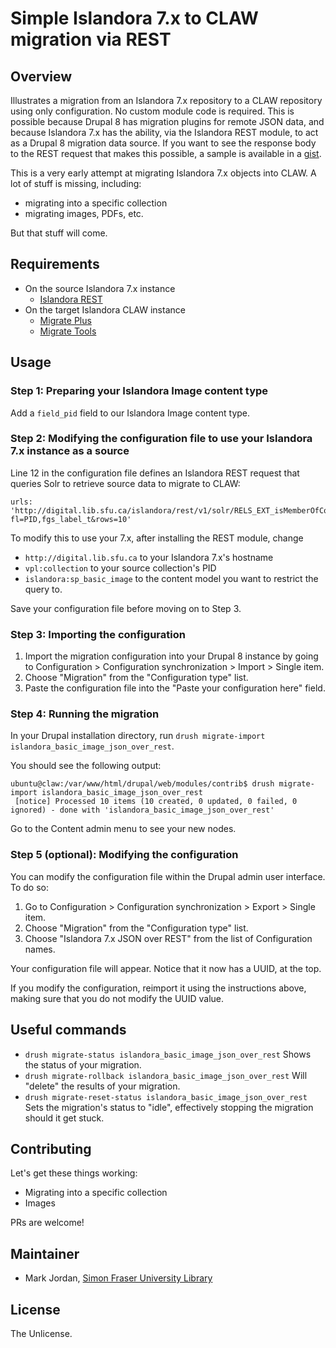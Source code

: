 # Simple Islandora 7.x to CLAW migration via REST

## Overview

Illustrates a migration from an Islandora 7.x repository to a CLAW repository using only configuration. No custom module code is required. This is possible because Drupal 8 has migration plugins for remote JSON data, and because Islandora 7.x has the ability, via the Islandora REST module, to act as a Drupal 8 migration data source. If you want to see the response body to the REST request that makes this possible, a sample is available in a [gist](https://gist.github.com/mjordan/78c30ce9bb6ec7e3f8f838aa27a39fef).

This is a very early attempt at migrating Islandora 7.x objects into CLAW. A lot of stuff is missing, including:

* migrating into a specific collection
* migrating images, PDFs, etc.

But that stuff will come.

## Requirements

* On the source Islandora 7.x instance
  * [Islandora REST](https://github.com/discoverygarden/islandora_rest)
* On the target Islandora CLAW instance
  * [Migrate Plus](https://www.drupal.org/project/migrate_plus)
  * [Migrate Tools](https://www.drupal.org/project/migrate_tools)

## Usage

### Step 1: Preparing your Islandora Image content type

Add a `field_pid` field to our Islandora Image content type.

### Step 2: Modifying the configuration file to use your Islandora 7.x instance as a source

Line 12 in the configuration file defines an Islandora REST request that queries Solr to retrieve source data to migrate to CLAW:

```
urls: 'http://digital.lib.sfu.ca/islandora/rest/v1/solr/RELS_EXT_isMemberOfCollection_uri_mt:"vpl:collection"&RELS_EXT_hasModel_uri_mt\:info:fedora/islandora:sp_basic_image?fl=PID,fgs_label_t&rows=10'
```

To modify this to use your 7.x, after installing the REST module, change

* `http://digital.lib.sfu.ca` to your Islandora 7.x's hostname
* `vpl:collection` to your source collection's PID
* `islandora:sp_basic_image` to the content model you want to restrict the query to.

Save your configuration file before moving on to Step 3.

### Step 3: Importing the configuration

1. Import the migration configuration into your Drupal 8 instance by going to Configuration > Configuration synchronization > Import > Single item.
1. Choose "Migration" from the "Configuration type" list.
1. Paste the configuration file into the "Paste your configuration here" field.

### Step 4: Running the migration

In your Drupal installation directory, run `drush migrate-import islandora_basic_image_json_over_rest`.

You should see the following output:

```
ubuntu@claw:/var/www/html/drupal/web/modules/contrib$ drush migrate-import islandora_basic_image_json_over_rest
 [notice] Processed 10 items (10 created, 0 updated, 0 failed, 0 ignored) - done with 'islandora_basic_image_json_over_rest'
```

Go to the Content admin menu to see your new nodes.

### Step 5 (optional): Modifying the configuration

You can modify the configuration file within the Drupal admin user interface. To do so:

1. Go to Configuration > Configuration synchronization > Export > Single item.
1. Choose "Migration" from the "Configuration type" list.
1. Choose "Islandora 7.x JSON over REST" from the list of Configuration names.

Your configuration file will appear. Notice that it now has a UUID, at the top.

If you modify the configuration, reimport it using the instructions above, making sure that you do not modify the UUID value.

## Useful commands

* `drush migrate-status islandora_basic_image_json_over_rest`
  Shows the status of your migration.
*  `drush migrate-rollback islandora_basic_image_json_over_rest`
  Will "delete" the results of your migration.
* `drush migrate-reset-status islandora_basic_image_json_over_rest`
  Sets the migration's status to "idle", effectively stopping the migration should it get stuck.

## Contributing

Let's get these things working:

* Migrating into a specific collection
* Images

PRs are welcome!

## Maintainer

* Mark Jordan, [Simon Fraser University Library](http://www.lib.sfu.ca/)

## License

The Unlicense.
